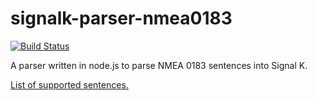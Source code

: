 

signalk-parser-nmea0183
=======================
[![Build Status](https://travis-ci.org/SignalK/signalk-parser-nmea0183.svg?branch=master)](https://travis-ci.org/SignalK/signalk-parser-nmea0183)

A parser written in node.js to parse NMEA 0183 sentences into Signal K. 

[List of supported sentences.](https://github.com/SignalK/signalk-parser-nmea0183/tree/master/codecs)



